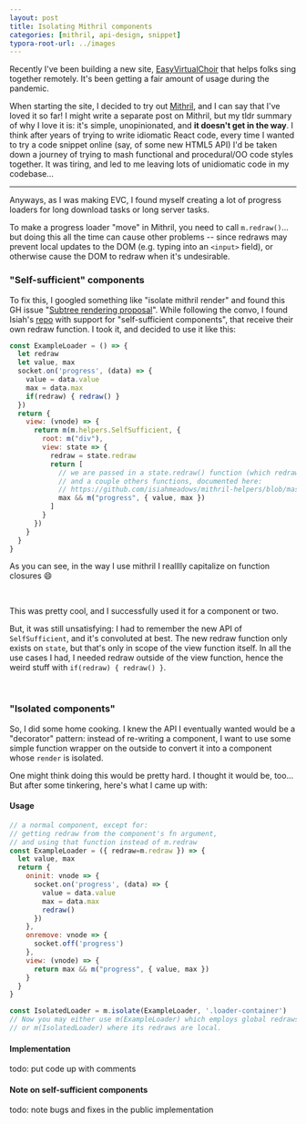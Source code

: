 ```yaml
---
layout: post
title: Isolating Mithril components
categories: [mithril, api-design, snippet]
typora-root-url: ../images
---
```




Recently I've been building a new site, [EasyVirtualChoir](https://easyvirtualchoir.com/) that helps folks sing together remotely. It's been getting a fair amount of usage during the pandemic.

When starting the site, I decided to try out [Mithril](http://mithril.js.org/), and I can say that I've loved it so far! I might write a separate post on Mithril, but my tldr summary of why I love it is: it's simple, unopinionated, and **it doesn't get in the way**. I think after years of trying to write idiomatic React code, every time I wanted to try a code snippet online (say, of some new HTML5 API) I'd be taken down a journey of trying to mash functional and procedural/OO code styles together. It was tiring, and led to me leaving lots of unidiomatic code in my codebase...

---

Anyways, as I was making EVC, I found myself creating a lot of progress loaders for long download tasks or long server tasks.

To make a progress loader "move" in Mithril, you need to call `m.redraw()`... but doing this all the time can cause other problems -- since redraws may prevent local updates to the DOM (e.g. typing into an `<input>` field), or otherwise cause the DOM to redraw when it's undesirable.

### "Self-sufficient" components

To fix this, I googled something like "isolate mithril render" and found this GH issue "[Subtree rendering proposal](https://github.com/MithrilJS/mithril.js/issues/1907)". While following the convo, I found Isiah's [repo](https://github.com/isiahmeadows/mithril-helpers/blob/master/docs/self-sufficient.md) with support for "self-sufficient components", that receive their own redraw function. I took it, and decided to use it like this:

```javascript
const ExampleLoader = () => {
  let redraw
  let value, max
  socket.on('progress', (data) => {
    value = data.value
    max = data.max
    if(redraw) { redraw() }
  })
  return {
    view: (vnode) => {
      return m(m.helpers.SelfSufficient, {
        root: m("div"),
        view: state => {
          redraw = state.redraw
          return [
            // we are passed in a state.redraw() function (which redraws only the SelfSufficient component)
            // and a couple others functions, documented here:
            // https://github.com/isiahmeadows/mithril-helpers/blob/master/docs/self-sufficient.md
            max && m("progress", { value, max })
          ]
        }
      })
    }
  }
}
```

As you can see, in the way I use mithril I realllly capitalize on function closures :smile:

<br>

This was pretty cool, and I successfully used it for a component or two.

But, it was still unsatisfying: I had to remember the new API of `SelfSufficient`, and it's convoluted at best. The new redraw function only exists on `state`, but that's only in scope of the view function itself. In all the use cases I had, I needed redraw outside of the view function, hence the weird stuff with `if(redraw) { redraw() }`.

<br>

### "Isolated components"

So, I did some home cooking. I knew the API I eventually wanted would be a "decorator" pattern: instead of re-writing a component, I want to use some simple function wrapper on the outside to convert it into a component whose `render` is isolated.

One might think doing this would be pretty hard. I thought it would be, too... But after some tinkering, here's what I came up with:

#### Usage
```javascript
// a normal component, except for: 
// getting redraw from the component's fn argument, 
// and using that function instead of m.redraw
const ExampleLoader = ({ redraw=m.redraw }) => {
  let value, max
  return {
    oninit: vnode => {
      socket.on('progress', (data) => {
        value = data.value
        max = data.max
        redraw()
      })
    },
    onremove: vnode => {
      socket.off('progress')
    },
    view: (vnode) => {
      return max && m("progress", { value, max })
    }
  }
}

const IsolatedLoader = m.isolate(ExampleLoader, '.loader-container')
// Now you may either use m(ExampleLoader) which employs global redraws
// or m(IsolatedLoader) where its redraws are local.
```

#### Implementation
todo: put code up with comments

#### Note on self-sufficient components
todo: note bugs and fixes in the public implementation
